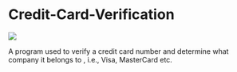 # Credit-Card-Verification
<a href="https://www.cplusplus.com/" target="_blank"> <img src="https://www.pngitem.com/pimgs/m/160-1604068_index-of-catalog-logos-visa-mastercard-american-express.png"/> </a>


A program used to verify a credit card number and determine what company it belongs to , i.e., Visa, MasterCard etc.
